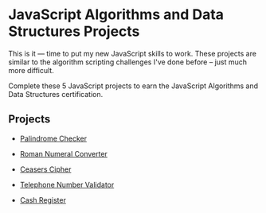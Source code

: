 # JavaScript Algorithms and Data Structures Projects
This is it — time to put my new JavaScript skills to work. These projects are similar to the algorithm scripting challenges I've done before – just much more difficult.

Complete these 5 JavaScript projects to earn the JavaScript Algorithms and Data Structures certification.

## Projects
- [Palindrome Checker](https://github.com/codewithmide/JavaScript-Algorithms-and-Data-Structures-Projects/tree/master/Palindrome_Checker)

- [Roman Numeral Converter](https://github.com/codewithmide/JavaScript-Algorithms-and-Data-Structures-Projects/tree/master/Roman_Numeral_Converter)

- [Ceasers Cipher](https://github.com/codewithmide/JavaScript-Algorithms-and-Data-Structures-Projects/tree/master/Caesars_Cipher)

- [Telephone Number Validator](https://github.com/codewithmide/JavaScript-Algorithms-and-Data-Structures-Projects/tree/master/Telephone_Number_Validator)

- [Cash Register](https://github.com/codewithmide/JavaScript-Algorithms-and-Data-Structures-Projects/tree/master/Cash_Register)